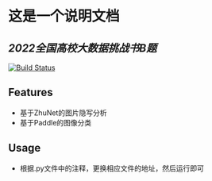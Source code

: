 # 这是一个说明文档
## _2022全国高校大数据挑战书B题_

[![Build Status](https://travis-ci.org/joemccann/dillinger.svg?branch=master)](https://travis-ci.org/joemccann/dillinger)


## Features

- 基于ZhuNet的图片隐写分析
- 基于Paddle的图像分类


## Usage
- 根据.py文件中的注释，更换相应文件的地址，然后运行即可

